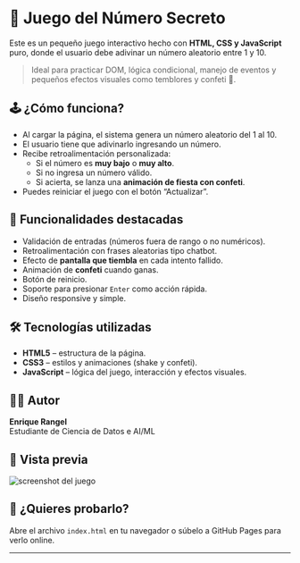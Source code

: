 # 🎯 Juego del Número Secreto

Este es un pequeño juego interactivo hecho con **HTML, CSS y JavaScript** puro, donde el usuario debe adivinar un número aleatorio entre 1 y 10.

> Ideal para practicar DOM, lógica condicional, manejo de eventos y pequeños efectos visuales como temblores y confeti 🎉.

## 🕹️ ¿Cómo funciona?

- Al cargar la página, el sistema genera un número aleatorio del 1 al 10.
- El usuario tiene que adivinarlo ingresando un número.
- Recibe retroalimentación personalizada:
  - Si el número es **muy bajo** o **muy alto**.
  - Si no ingresa un número válido.
  - Si acierta, se lanza una **animación de fiesta con confeti**.
- Puedes reiniciar el juego con el botón “Actualizar”.

## 🧠 Funcionalidades destacadas

- Validación de entradas (números fuera de rango o no numéricos).
- Retroalimentación con frases aleatorias tipo chatbot.
- Efecto de **pantalla que tiembla** en cada intento fallido.
- Animación de **confeti** cuando ganas.
- Botón de reinicio.
- Soporte para presionar `Enter` como acción rápida.
- Diseño responsive y simple.

## 🛠️ Tecnologías utilizadas

- **HTML5** – estructura de la página.
- **CSS3** – estilos y animaciones (shake y confeti).
- **JavaScript** – lógica del juego, interacción y efectos visuales.

## 👨‍💻 Autor

**Enrique Rangel**  
Estudiante de Ciencia de Datos e AI/ML  

## 📸 Vista previa

![screenshot del juego](número_secreto.png)  


## 🚀 ¿Quieres probarlo?

Abre el archivo `index.html` en tu navegador o súbelo a GitHub Pages para verlo online.

---
